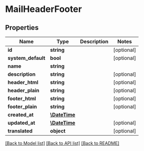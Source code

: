 # MailHeaderFooter

## Properties
Name | Type | Description | Notes
------------ | ------------- | ------------- | -------------
**id** | **string** |  | [optional] 
**system_default** | **bool** |  | [optional] 
**name** | **string** |  | 
**description** | **string** |  | [optional] 
**header_html** | **string** |  | [optional] 
**header_plain** | **string** |  | [optional] 
**footer_html** | **string** |  | [optional] 
**footer_plain** | **string** |  | [optional] 
**created_at** | [**\DateTime**](\DateTime.md) |  | 
**updated_at** | [**\DateTime**](\DateTime.md) |  | [optional] 
**translated** | **object** |  | [optional] 

[[Back to Model list]](../../README.md#documentation-for-models) [[Back to API list]](../../README.md#documentation-for-api-endpoints) [[Back to README]](../../README.md)

